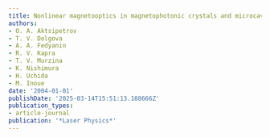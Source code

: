 ```yaml
---
title: Nonlinear magnetooptics in magnetophotonic crystals and microcavities
authors:
- O. A. Aktsipetrov
- T. V. Dolgova
- A. A. Fedyanin
- R. V. Kapra
- T. V. Murzina
- K. Nishimura
- H. Uchida
- M. Inoue
date: '2004-01-01'
publishDate: '2025-03-14T15:51:13.188666Z'
publication_types:
- article-journal
publication: '*Laser Physics*'
---
```

